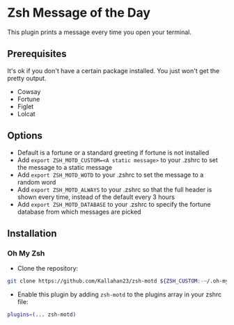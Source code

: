 # Zsh Message of the Day

This plugin prints a message every time you open your terminal.

## Prerequisites

It's ok if you don't have a certain package installed. You just won't get the pretty output.

- Cowsay
- Fortune
- Figlet
- Lolcat

## Options

- Default is a fortune or a standard greeting if fortune is not installed
- Add `export ZSH_MOTD_CUSTOM=<A static message>` to your .zshrc to set the message to a static message
- Add `export ZSH_MOTD_WOTD` to your .zshrc to set the message to a random word
- Add `export ZSH_MOTD_ALWAYS` to your .zshrc so that the full header is shown every time, instead of the default every 3 hours
- Add `export ZSH_MOTD_DATABASE` to your .zshrc to specify the fortune database from which messages are picked

## Installation

### Oh My Zsh

- Clone the repository:

```zsh
git clone https://github.com/Kallahan23/zsh-motd ${ZSH_CUSTOM:-~/.oh-my-zsh/custom}/plugins/zsh-motd
```

- Enable this plugin by adding `zsh-motd` to the plugins array in your zshrc file:

```zsh
plugins=(... zsh-motd)
```
